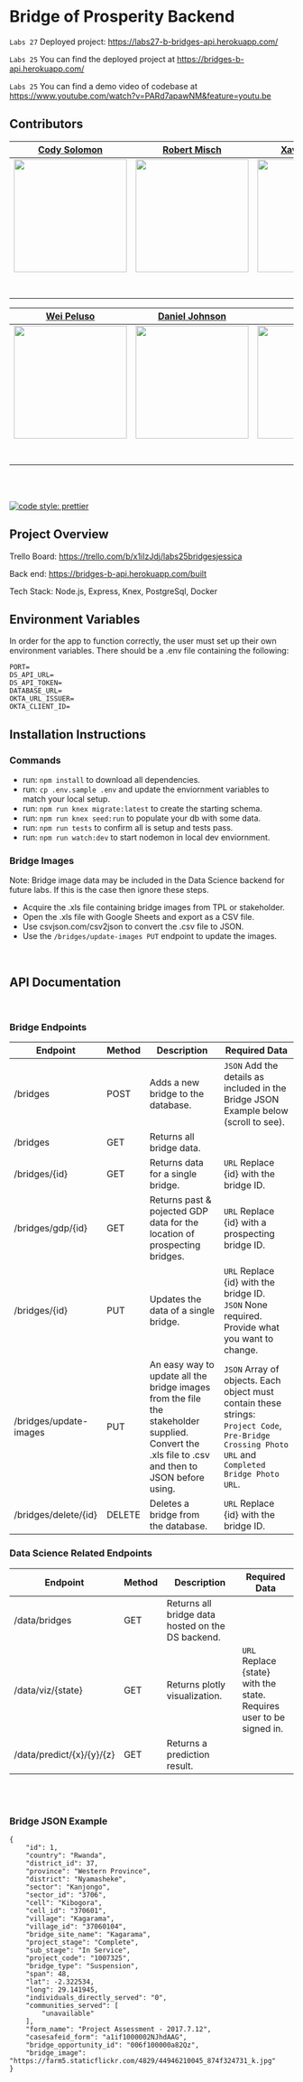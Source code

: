 # Bridge of Prosperity Backend

`Labs 27` Deployed project: https://labs27-b-bridges-api.herokuapp.com/

`Labs 25` You can find the deployed project at https://bridges-b-api.herokuapp.com/

`Labs 25` You can find a demo video of codebase at https://www.youtube.com/watch?v=PARd7apawNM&feature=youtu.be

## Contributors

|                                                            [Cody Solomon](https://github.com/CodyFlys)                                                            |                                        [Robert Misch](https://github.com/RobertMisch)                                         |                                                           [Xavier Hoskins](https://github.com/xavierhoskins)                                                           |
| :---------------------------------------------------------------------------------------------------------------------------------------------------------------: | :---------------------------------------------------------------------------------------------------------------------------: | :--------------------------------------------------------------------------------------------------------------------------------------------------------------------: |
| [<img src="https://avatars2.githubusercontent.com/u/60758834?s=460&u=e9fd1bd445778f124a4107689c839b624a4ad217&v=4" width = "200" />](https://github.com/CodyFlys) |   [<img src="https://avatars0.githubusercontent.com/u/24370208?s=400&v=4" width = "200" />](https://github.com/RobertMisch)   | [<img src="https://avatars1.githubusercontent.com/u/59076433?s=460&u=7d6b6c0d420aec9596603733d2760b4912015f9d&v=4" width = "200" />](https://github.com/xavierhoskins) |
|                                       [<img src="https://github.com/favicon.ico" width="15"> ](https://github.com/CodyFlys)                                       |                   [<img src="https://github.com/favicon.ico" width="15"> ](https://github.com/RobertMisch)                    |                                       [<img src="https://github.com/favicon.ico" width="15"> ](https://github.com/xavierhoskins)                                       |
|                   [ <img src="https://static.licdn.com/sc/h/al2o9zrvru7aqj8e1x2rzsrca" width="15"> ](https://www.linkedin.com/in/cody-solomon/)                   | [ <img src="https://static.licdn.com/sc/h/al2o9zrvru7aqj8e1x2rzsrca" width="15"> ](https://www.linkedin.com/in/robert-misch/) |                    [ <img src="https://static.licdn.com/sc/h/al2o9zrvru7aqj8e1x2rzsrca" width="15"> ](https://www.linkedin.com/in/xavier-hoskins/)                     |

|                                                             [Wei Peluso](https://github.com/weipeluso)                                                             |                                                           [Daniel Johnson](https://github.com/daniel-j-dev)                                                           |                                                              [Liam Cox](https://github.com/liamcox)                                                               |                                                           [Cameron Kirby](https://github.com/cameron-kirby)                                                            |
| :----------------------------------------------------------------------------------------------------------------------------------------------------------------: | :-------------------------------------------------------------------------------------------------------------------------------------------------------------------: | :---------------------------------------------------------------------------------------------------------------------------------------------------------------: | :--------------------------------------------------------------------------------------------------------------------------------------------------------------------: |
| [<img src="https://avatars0.githubusercontent.com/u/32182201?s=460&u=c0a02c97dff5eaf6464424060d95767cf1e2240d&v=4" width = "200" />](https://github.com/weipeluso) | [<img src="https://avatars2.githubusercontent.com/u/17541130?s=460&u=d2f9f59deb0537b6532307d731a8c0499ead9bf0&v=4" width = "200" />](https://github.com/daniel-j-dev) | [<img src="https://avatars3.githubusercontent.com/u/60672289?s=460&u=085cc08ebb5bcc95faec6bd63459f40d24829035&v=4" width = "200" />](https://github.com//liamcox) | [<img src="https://avatars0.githubusercontent.com/u/61846488?s=460&u=4cd03c2e6ff73224029dbcaf6c21b6311ac018cd&v=4" width = "200" />](https://github.com/cameron-kirby) | [<img src="./" width = "200" />](https://github.com/) |
|                                       [<img src="https://github.com/favicon.ico" width="15"> ](https://github.com/weipeluso)                                       |                                         [<img src="https://github.com/favicon.ico" width="15"> ](https://github.com/daniel-j-dev)                                         |                                     [<img src="https://github.com/favicon.ico" width="15"> ](https://github.com/liamcox)                                      |                                      [<img src="https://github.com/favicon.ico" width="15"> ](https://github.com/cameron-kirby)                                       |
|                     [ <img src="https://static.licdn.com/sc/h/al2o9zrvru7aqj8e1x2rzsrca" width="15"> ](https://www.linkedin.com/in/weipeluso/)                     |                 [ <img src="https://static.licdn.com/sc/h/al2o9zrvru7aqj8e1x2rzsrca" width="15"> ](https://www.linkedin.com/in/daniel-software-dev/)                  |                   [ <img src="https://static.licdn.com/sc/h/al2o9zrvru7aqj8e1x2rzsrca" width="15"> ](https://www.linkedin.com/in/liam-cox1010/)                   |                     [ <img src="https://static.licdn.com/sc/h/al2o9zrvru7aqj8e1x2rzsrca" width="15"> ](https://www.linkedin.com/in/kameroncirby/)                      |

<br>
<br>

[![code style: prettier](https://img.shields.io/badge/code_style-prettier-ff69b4.svg?style=flat-square)](https://github.com/prettier/prettier)

## Project Overview

Trello Board: https://trello.com/b/x1iIzJdj/labs25bridgesjessica

Back end: https://bridges-b-api.herokuapp.com/built

Tech Stack: Node.js, Express, Knex, PostgreSql, Docker

## Environment Variables

In order for the app to function correctly, the user must set up their own environment variables. There should be a .env file containing the following:

```
PORT=
DS_API_URL=
DS_API_TOKEN=
DATABASE_URL=
OKTA_URL_ISSUER=
OKTA_CLIENT_ID=
```

## Installation Instructions

### Commands

- run: `npm install` to download all dependencies.
- run: `cp .env.sample .env` and update the enviornment variables to match your local setup.
- run: `npm run knex migrate:latest` to create the starting schema.
- run: `npm run knex seed:run` to populate your db with some data.
- run: `npm run tests` to confirm all is setup and tests pass.
- run: `npm run watch:dev` to start nodemon in local dev enviornment.

### Bridge Images

Note: Bridge image data may be included in the Data Science backend for future labs. If this is the case then ignore these steps.

- Acquire the .xls file containing bridge images from TPL or stakeholder.
- Open the .xls file with Google Sheets and export as a CSV file.
- Use csvjson.com/csv2json to convert the .csv file to JSON.
- Use the `/bridges/update-images PUT` endpoint to update the images.

<br/>

## API Documentation

<br/>

### Bridge Endpoints

| Endpoint               | Method | Description                                                                                                                                      | Required Data                                                                                                                                      |
| ---------------------- | ------ | ------------------------------------------------------------------------------------------------------------------------------------------------ | -------------------------------------------------------------------------------------------------------------------------------------------------- |
| /bridges | POST | Adds a new bridge to the database. | `JSON` Add the details as included in the Bridge JSON Example below (scroll to see).
| /bridges               | GET    | Returns all bridge data.                                                                                                                         |                                                                                                                                                    |
| /bridges/{id}          | GET    | Returns data for a single bridge.                                                                                                                | `URL` Replace {id} with the bridge ID.                                                                                                             |
| /bridges/gdp/{id}      | GET    | Returns past & pojected GDP data for the location of prospecting bridges.                                                                        | `URL` Replace {id} with a prospecting bridge ID.                                                                                                   |
| /bridges/{id}          | PUT    | Updates the data of a single bridge.                                                                                                             | `URL` Replace {id} with the bridge ID.</br>`JSON` None required. Provide what you want to change.                                                  |
| /bridges/update-images | PUT    | An easy way to update all the bridge images from the file the stakeholder supplied. Convert the .xls file to .csv and then to JSON before using. | `JSON` Array of objects. Each object must contain these strings: `Project Code`, `Pre-Bridge Crossing Photo URL` and `Completed Bridge Photo URL`. |
| /bridges/delete/{id} | DELETE | Deletes a bridge from the database. | `URL` Replace {id} with the bridge ID.|

### Data Science Related Endpoints

| Endpoint                  | Method | Description                                       | Required Data                                                            |
| ------------------------- | ------ | ------------------------------------------------- | ------------------------------------------------------------------------ |
| /data/bridges             | GET    | Returns all bridge data hosted on the DS backend. |                                                                          |
| /data/viz/{state}         | GET    | Returns plotly visualization.                     | `URL` Replace {state} with the state.</br>Requires user to be signed in. |
| /data/predict/{x}/{y}/{z} | GET    | Returns a prediction result.                      |

</br>
</br>

### Bridge JSON Example

```
{
    "id": 1,
    "country": "Rwanda",
    "district_id": 37,
    "province": "Western Province",
    "district": "Nyamasheke",
    "sector": "Kanjongo",
    "sector_id": "3706",
    "cell": "Kibogora",
    "cell_id": "370601",
    "village": "Kagarama",
    "village_id": "37060104",
    "bridge_site_name": "Kagarama",
    "project_stage": "Complete",
    "sub_stage": "In Service",
    "project_code": "1007325",
    "bridge_type": "Suspension",
    "span": 48,
    "lat": -2.322534,
    "long": 29.141945,
    "individuals_directly_served": "0",
    "communities_served": [
        "unavailable"
    ],
    "form_name": "Project Assessment - 2017.7.12",
    "casesafeid_form": "a1if1000002NJhdAAG",
    "bridge_opportunity_id": "006f100000a82Qz",
    "bridge_image": "https://farm5.staticflickr.com/4829/44946210045_874f324731_k.jpg"
}
```
